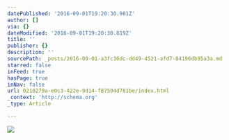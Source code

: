 ```yaml
---
datePublished: '2016-09-01T19:20:30.981Z'
author: []
via: {}
dateModified: '2016-09-01T19:20:30.819Z'
title: ''
publisher: {}
description: ''
sourcePath: _posts/2016-09-01-a3fc36dc-dd49-4521-afd7-84196db95a3a.md
starred: false
inFeed: true
hasPage: true
inNav: false
url: 0210279a-e0c3-422e-9d14-f87504d781be/index.html
_context: 'http://schema.org'
_type: Article

---
```

![](https://the-grid-user-content.s3-us-west-2.amazonaws.com/b3c48dcf-cd06-4de9-a1bd-6633896ee1c8.jpg)